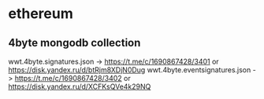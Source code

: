 # ethereum
## 4byte mongodb collection
wwt.4byte.signatures.json -> https://t.me/c/1690867428/3401 or https://disk.yandex.ru/d/btRjm8XDjN0Dug
wwt.4byte.eventsignatures.json -> https://t.me/c/1690867428/3402 or https://disk.yandex.ru/d/XCFKsQVe4k29NQ




